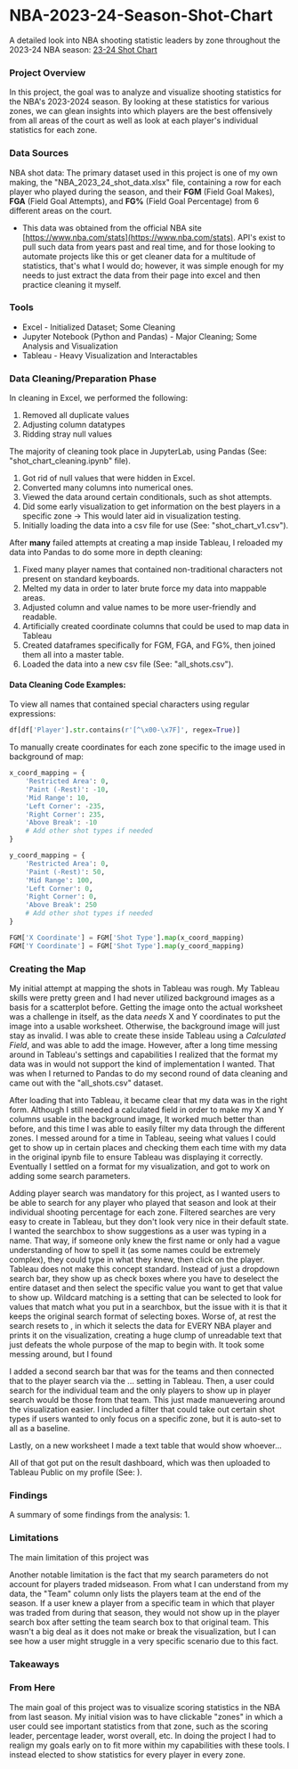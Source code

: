 # NBA-2023-24-Season-Shot-Chart
A detailed look into NBA shooting statistic leaders by zone throughout the 2023-24 NBA season:
[23-24 Shot Chart](https://public.tableau.com/app/profile/owen.larimer/viz/NBA2023-24SeasonShotChart/Dashboard1#1)



### Project Overview

In this project, the goal was to analyze and visualize shooting statistics for the NBA's 2023-2024 season. By looking at these statistics for various zones, we can glean insights into which players are the best offensively from all areas of the court as well as look at each player's individual statistics for each zone. 

### Data Sources

NBA shot data: The primary dataset used in this project is one of my own making, the "NBA_2023_24_shot_data.xlsx" file, containing a row for each player who played during the season, and their **FGM** (Field Goal Makes), **FGA** (Field Goal Attempts), and **FG%** (Field Goal Percentage) from 6 different areas on the court.
- This data was obtained from the official NBA site [https://www.nba.com/stats](https://www.nba.com/stats). API's exist to pull such data from years past and real time, and for those looking to automate projects like this or get cleaner data for a multitude of statistics, that's what I would do; however, it was simple enough for my needs to just extract the data from their page into excel and then practice cleaning it myself.

### Tools

- Excel - Initialized Dataset; Some Cleaning
- Jupyter Notebook (Python and Pandas) - Major Cleaning; Some Analysis and Visualization
- Tableau - Heavy Visualization and Interactables
  
### Data Cleaning/Preparation Phase

In cleaning in Excel, we performed the following:
1. Removed all duplicate values
2. Adjusting column datatypes
3. Ridding stray null values

The majority of cleaning took place in JupyterLab, using Pandas (See: "shot_chart_cleaning.ipynb" file).
1. Got rid of null values that were hidden in Excel.
2. Converted many columns into numerical ones.
3. Viewed the data around certain conditionals, such as shot attempts.
4. Did some early visualization to get information on the best players in a specific zone -> This would later aid in visualization testing.
5. Initially loading the data into a csv file for use (See: "shot_chart_v1.csv").

After __many__ failed attempts at creating a map inside Tableau, I reloaded my data into Pandas to do some more in depth cleaning:
1. Fixed many player names that contained non-traditional characters not present on standard keyboards.
2. Melted my data in order to later brute force my data into mappable areas.
3. Adjusted column and value names to be more user-friendly and readable.
4. Artificially created coordinate columns that could be used to map data in Tableau
5. Created dataframes specifically for FGM, FGA, and FG%, then joined them all into a master table.
6. Loaded the data into a new csv file (See: "all_shots.csv").

#### Data Cleaning Code Examples:

To view all names that contained special characters using regular expressions:
```python
df[df['Player'].str.contains(r'[^\x00-\x7F]', regex=True)]
```

To manually create coordinates for each zone specific to the image used in background of map:
```python
x_coord_mapping = {
    'Restricted Area': 0,
    'Paint (-Rest)': -10,
    'Mid Range': 10,
    'Left Corner': -235,
    'Right Corner': 235,
    'Above Break': -10
    # Add other shot types if needed
}

y_coord_mapping = {
    'Restricted Area': 0,
    'Paint (-Rest)': 50,
    'Mid Range': 100,
    'Left Corner': 0,
    'Right Corner': 0,
    'Above Break': 250
    # Add other shot types if needed
}

FGM['X Coordinate'] = FGM['Shot Type'].map(x_coord_mapping)
FGM['Y Coordinate'] = FGM['Shot Type'].map(y_coord_mapping)
```

### Creating the Map
My initial attempt at mapping the shots in Tableau was rough. My Tableau skills were pretty green and I had never utilized background images as a basis for a scatterplot before. Getting the image onto the actual worksheet was a challenge in itself, as the data _needs_ X and Y coordinates to put the image into a usable worksheet. Otherwise, the background image will just stay as invalid. I was able to create these inside Tableau using a *Calculated Field*, and was able to add the image. However, after a long time messing around in Tableau's settings and capabilities I realized that the format my data was in would not support the kind of implementation I wanted. That was when I returned to Pandas to do my second round of data cleaning and came out with the "all_shots.csv" dataset.

After loading that into Tableau, it became clear that my data was in the right form. Although I still needed a calculated field in order to make my X and Y columns usable in the background image, It worked much better than before, and this time I was able to easily filter my data through the different zones. I messed around for a time in Tableau, seeing what values I could get to show up in certain places and checking them each time with my data in the original ipynb file to ensure Tableau was displaying it correctly. Eventually I settled on a format for my visualization, and got to work on adding some search parameters.

Adding player search was mandatory for this project, as I wanted users to be able to search for any player who played that season and look at their individual shooting percentage for each zone. Filtered searches are very easy to create in Tableau, but they don't look very nice in their default state. I wanted the searchbox to show suggestions as a user was typing in a name. That way, if someone only knew the first name or only had a vague understanding of how to spell it (as some names could be extremely complex), they could type in what they knew, then click on the player. Tableau does not make this concept standard. Instead of just a dropdown search bar, they show up as check boxes where you have to deselect the entire dataset and then select the specific value you want to get that value to show up. Wildcard matching is a setting that can be selected to look for values that match what you put in a searchbox, but the issue with it is that it keeps the original search format of selecting boxes. Worse of, at rest the search resets to <ALL>, in which it selects the data for EVERY NBA player and prints it on the visualization, creating a huge clump of unreadable text that just defeats the whole purpose of the map to begin with. It took some messing around, but I found 

I added a second search bar that was for the teams and then connected that to the player search via the ... setting in Tableau. Then, a user could search for the individual team and the only players to show up in player search would be those from that team. This just made manuevering around the visualization easier. I included a filter that could take out certain shot types if users wanted to only focus on a specific zone, but it is auto-set to all as a baseline. 

Lastly, on a new worksheet I made a text table that would show whoever...

All of that got put on the result dashboard, which was then uploaded to Tableau Public on my profile (See: ).


### Findings
A summary of some findings from the analysis:
1. 

### Limitations

The main limitation of this project was 

Another notable limitation is the fact that my search parameters do not account for players traded midseason. From what I can understand from my data, the "Team" column only lists the players team at the end of the season. If a user knew a player from a specific team in which that player was traded from during that season, they would not show up in the player search box after setting the team search box to that original team. This wasn't a big deal as it does not make or break the visualization, but I can see how a user might struggle in a very specific scenario due to this fact.

### Takeaways


### From Here
The main goal of this project was to visualize scoring statistics in the NBA from last season. My initial vision was to have clickable "zones" in which a user could see important statistics from that zone, such as the scoring leader, percentage leader, worst overall, etc. In doing the project I had to realign my goals early on to fit more within my capabilities with these tools. I instead elected to show statistics for every player in every zone. 
